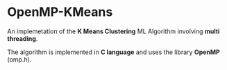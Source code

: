 # OpenMP-KMeans

An implemetation of the **K Means Clustering** ML Algorithm involving **multi threading**.

The algorithm is implemented in **C language** and uses the library **OpenMP** (omp.h).
